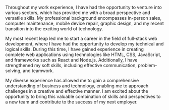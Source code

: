 Throughout my work experience, I have had the opportunity to venture into various sectors, which has provided me with a broad perspective and versatile skills. My professional background encompasses in-person sales, computer maintenance, mobile device repair, graphic design, and my recent transition into the exciting world of technology.

My most recent leap led me to start a career in the field of full-stack web development, where I have had the opportunity to develop my technical and logical skills. During this time, I have gained experience in creating complete web applications using technologies like HTML, CSS, JavaScript, and frameworks such as React and Node.js. Additionally, I have strengthened my soft skills, including effective communication, problem-solving, and teamwork.

My diverse experience has allowed me to gain a comprehensive understanding of business and technology, enabling me to approach challenges in a creative and effective manner. I am excited about the opportunity to bring this valuable combination of skills and perspectives to a new team and contribute to the success of my next employer.

